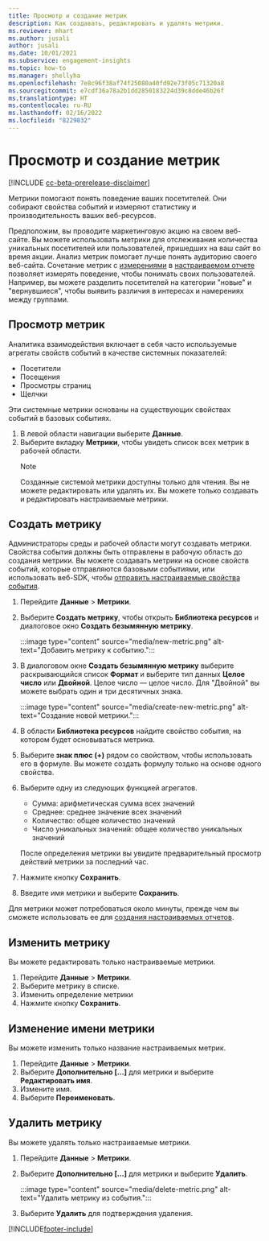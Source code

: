 ```yaml
---
title: Просмотр и создание метрик
description: Как создавать, редактировать и удалять метрики.
ms.reviewer: mhart
ms.author: jusali
author: jusali
ms.date: 10/01/2021
ms.subservice: engagement-insights
ms.topic: how-to
ms.manager: shellyha
ms.openlocfilehash: 7e8c96f38af74f25080a40fd92e73f05c71320a8
ms.sourcegitcommit: e7cdf36a78a2b1dd2850183224d39c8dde46b26f
ms.translationtype: HT
ms.contentlocale: ru-RU
ms.lasthandoff: 02/16/2022
ms.locfileid: "8229832"
---
```

# <a name="view-and-create-metrics"></a>Просмотр и создание метрик

[!INCLUDE [cc-beta-prerelease-disclaimer](includes/cc-beta-prerelease-disclaimer.md)]

Метрики помогают понять поведение ваших посетителей. Они собирают свойства событий и измеряют статистику и производительность ваших веб-ресурсов.  

Предположим, вы проводите маркетинговую акцию на своем веб-сайте. Вы можете использовать метрики для отслеживания количества уникальных посетителей или пользователей, пришедших на ваш сайт во время акции. Анализ метрик помогает лучше понять аудиторию своего веб-сайта. Сочетание метрик с [измерениями](dimensions.md) в [настраиваемом отчете](custom-reports.md) позволяет измерять поведение, чтобы понимать своих пользователей. Например, вы можете разделить посетителей на категории "новые" и "вернувшиеся", чтобы выявить различия в интересах и намерениях между группами.

## <a name="view-metrics"></a>Просмотр метрик

Аналитика взаимодействия включает в себя часто используемые агрегаты свойств событий в качестве системных показателей: 

- Посетители
- Посещения
- Просмотры страниц
- Щелчки

Эти системные метрики основаны на существующих свойствах событий в базовых событиях.

1. В левой области навигации выберите **Данные**. 
1. Выберите вкладку **Метрики**, чтобы увидеть список всех метрик в рабочей области. 
   > [!NOTE]
   > Созданные системой метрики доступны только для чтения. Вы не можете редактировать или удалять их. Вы можете только создавать и редактировать настраиваемые метрики.

## <a name="create-a-metric"></a>Создать метрику

Администраторы среды и рабочей области могут создавать метрики. Свойства события должны быть отправлены в рабочую область до создания метрики. Вы можете создавать метрики на основе свойств событий, которые отправляются базовыми событиями, или использовать веб-SDK, чтобы [отправить настраиваемые свойства события](advanced-SDK-implementation.md).

1. Перейдите **Данные** > **Метрики**.
1. Выберите **Создать метрику**, чтобы открыть **Библиотека ресурсов** и диалоговое окно **Создать безымянную метрику**.

   :::image type="content" source="media/new-metric.png" alt-text="Добавить метрику к событию.":::

1. В диалоговом окне **Создать безымянную метрику** выберите раскрывающийся список **Формат** и выберите тип данных **Целое число** или **Двойной**. Целое число — целое число. Для "Двойной" вы можете выбрать один и три десятичных знака.

   :::image type="content" source="media/create-new-metric.png" alt-text="Создание новой метрики.":::
   
5. В области **Библиотека ресурсов** найдите свойство события, на котором будет основываться метрика.
6. Выберите **знак плюс (+)** рядом со свойством, чтобы использовать его в формуле. Вы можете создать формулу только на основе одного свойства. 
7. Выберите одну из следующих функцией агрегатов. 

   - Сумма: арифметическая сумма всех значений 
   - Среднее: среднее значение всех значений
   - Количество: общее количество значений
   - Число уникальных значений: общее количество уникальных значений

   После определения метрики вы увидите предварительный просмотр действий метрики за последний час.

1. Нажмите кнопку **Сохранить**. 
1. Введите имя метрики и выберите **Сохранить**.

Для метрики может потребоваться около минуты, прежде чем вы сможете использовать ее для [создания настраиваемых отчетов](custom-reports.md).

## <a name="edit-a-metric"></a>Изменить метрику

Вы можете редактировать только настраиваемые метрики.

1. Перейдите **Данные** > **Метрики**.
1. Выберите метрику в списке.
1. Изменить определение метрики
1. Нажмите кнопку **Сохранить**.

## <a name="change-the-name-of-a-metric"></a>Изменение имени метрики

Вы можете изменить только название настраиваемых метрик.

1. Перейдите **Данные** > **Метрики**.
1. Выберите **Дополнительно [...]** для метрики и выберите **Редактировать имя**.
1. Измените имя. 
1. Выберите **Переименовать**.

## <a name="delete-a-metric"></a>Удалить метрику

Вы можете удалять только настраиваемые метрики.

1. Перейдите **Данные** > **Метрики**.
1. Выберите **Дополнительно [...]** для метрики и выберите **Удалить**.

   :::image type="content" source="media/delete-metric.png" alt-text="Удалить метрику из события.":::

1. Выберите **Удалить** для подтверждения удаления.



[!INCLUDE[footer-include](../includes/footer-banner.md)]
